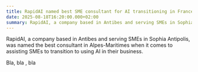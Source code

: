 ```yaml
---
title: RapidAI named best SME consultant for AI transitioning in France
date: 2025-08-18T16:20:00.000+02:00
summary: RapidAI, a company based in Antibes and serving SMEs in Sophia Antipolis, was named the best consultant in Alpes-Maritimes for assisting SMEs to transition to using AI in their business.
---
```

RapidAI, a company based in Antibes and serving SMEs in Sophia Antipolis, was named the best consultant in Alpes-Maritimes when it comes to assisting SMEs to transition to using AI in their business.

Bla, bla , bla
